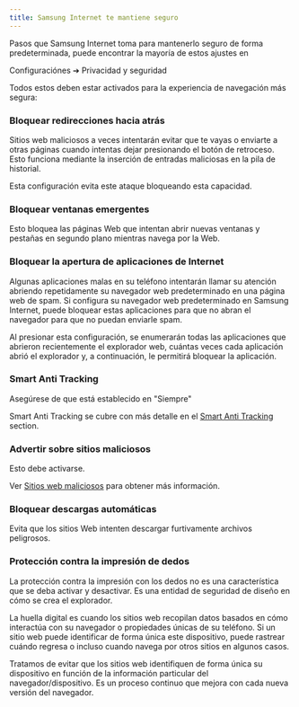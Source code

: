 ```yaml
---
title: Samsung Internet te mantiene seguro
---
```


Pasos que Samsung Internet toma para mantenerlo seguro de forma predeterminada, puede encontrar la mayoría de estos ajustes en

Configuraciónes ➔ Privacidad y seguridad

Todos estos deben estar activados para la experiencia de navegación más segura:

### Bloquear redirecciones hacia atrás

Sitios web maliciosos a veces intentarán evitar que te vayas o enviarte a otras páginas cuando intentas dejar presionando el botón de retroceso. Esto funciona mediante la inserción de entradas maliciosas en la pila de historial. 

Esta configuración evita este ataque bloqueando esta capacidad.

### Bloquear ventanas emergentes

Esto bloquea las páginas Web que intentan abrir nuevas ventanas y pestañas en segundo plano mientras navega por la Web.

### Bloquear la apertura de aplicaciones de Internet

Algunas aplicaciones malas en su teléfono intentarán llamar su atención abriendo repetidamente su navegador web predeterminado en una página web de spam. Si configura su navegador web predeterminado en Samsung Internet, puede bloquear estas aplicaciones para que no abran el navegador para que no puedan enviarle spam.

Al presionar esta configuración, se enumerarán todas las aplicaciones que abrieron recientemente el explorador web, cuántas veces cada aplicación abrió el explorador y, a continuación, le permitirá bloquear la aplicación.

### Smart Anti Tracking

Asegúrese de que está establecido en "Siempre"

Smart Anti Tracking se cubre con más detalle en el [Smart Anti Tracking](#smart-anti-tracking) section.

### Advertir sobre sitios maliciosos

Esto debe activarse.

Ver [Sitios web maliciosos](#malicious-websites) para obtener más información.

### Bloquear descargas automáticas

Evita que los sitios Web intenten descargar furtivamente archivos peligrosos.

### Protección contra la impresión de dedos

La protección contra la impresión con los dedos no es una característica que se deba activar y desactivar. Es una entidad de seguridad de diseño en cómo se crea el explorador.

La huella digital es cuando los sitios web recopilan datos basados en cómo interactúa con su navegador o propiedades únicas de su teléfono. Si un sitio web puede identificar de forma única este dispositivo, puede rastrear cuándo regresa o incluso cuando navega por otros sitios en algunos casos.

Tratamos de evitar que los sitios web identifiquen de forma única su dispositivo en función de la información particular del navegador/dispositivo. Es un proceso continuo que mejora con cada nueva versión del navegador.
